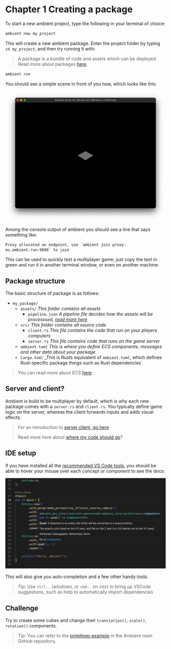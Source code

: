 # Chapter 1 Creating a package

To start a new ambient project, type the following in your terminal of choice:

```sh
ambient new my_project
```

This will create a new ambient package. Enter the project folder by typing `cd my_project`, and then try running it with:

> A package is a bundle of code and assets which can be deployed. Read more about packages [here](../../reference/package.md).

```sh
ambient run
```

You should see a simple scene in front of you now, which looks like this:

![Ambient window](template.png)

Among the console output of ambient you should see a line that says something like:

```
Proxy allocated an endpoint, use `ambient join proxy-eu.ambient.run:9898` to join
```

This can be used to quickly test a multiplayer game; just copy the text in green and run it in another terminal window,
or even on another machine.

## Package structure

The basic structure of package is as follows:

- `my_package/`
  - `assets/` _This folder contains all assets_
    - `pipeline.json` _A pipeline file decides how the assets will be processsed, [read more here](../../reference/asset_pipeline.md)_
  - `src/` _This folder contains all source code_
    - `client.rs` _This file contains the code that run on your players computers_
    - `server.rs` _This file contains code that runs on the game server_
  - `ambient.toml` _This is where you define ECS components, messages and other data about your package_
  - `Cargo.toml` _This is Rusts equivalent of `ambient.toml`, which defines Rust-specific package things such as Rust dependencies`

> You can read more about ECS [here](../../reference/ecs.html).

## Server and client?

Ambient is build to be multiplayer by default, which is why each new package comes with a `server.rs` and `client.rs`. You typically define
game logic on the server, whereas the client forwards inputs and adds visual effects.

> For an introduction to [server client, go here](../../user/overview.md)

> Read more here about [where my code should go](../../reference/faq.html#should-my-code-go-on-the-client-or-the-server)?

## IDE setup

If you have installed all the [recommended VS Code tools](../../user/setting_up_ide.md), you should be able to hover your mouse over each concept or component to see the docs:

![Code hint](hint.png)

This will also give you auto-completion and a few other handy tools.

> Tip: Use `ctrl-.` (windows, or `cmd-.` on osx) to bring up VSCode suggestions, such as help to automatically import dependencies

## Challenge

Try to create some cubes and change their `translation()`, `scale()`, `rotation()` components.

> Tip: You can refer to the [primitives example](https://github.com/AmbientRun/Ambient/blob/main/guest/rust/examples/basics/primitives/src/server.rs) in the Ambient main GitHub repository.
